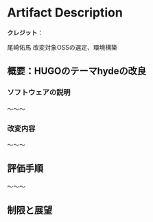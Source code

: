 # Artifact Description

**クレジット**：

尾崎佑馬 改変対象OSSの選定、環境構築

## 概要：HUGOのテーマhydeの改良

### ソフトウェアの説明

～～～

### 改変内容

～～～

## 評価手順

～～～

## 制限と展望
